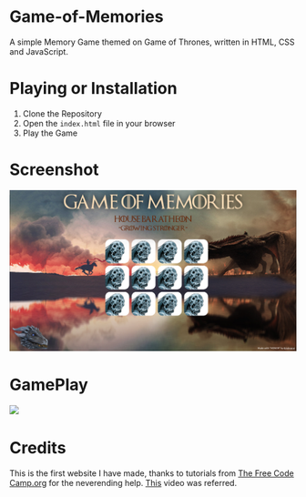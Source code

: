 # Game-of-Memories
A simple Memory Game themed on Game of Thrones, written in HTML, CSS and JavaScript.

# Playing or Installation
1. Clone the Repository
2. Open the `index.html` file in your browser
3. Play the Game

# Screenshot
![](screenshot.png)

# GamePlay
![](gameplay.gif)

# Credits
This is the first website I have made, thanks to tutorials from [The Free Code Camp.org](https://www.youtube.com/@freecodecamp) for the neverending help.
[This](https://www.youtube.com/watch?v=ec8vSKJuZTk&list=PLVzJm6SiAms8ghmF98T7bCiM7oAfA3uTW&index=13&t=5442s) video was referred. 